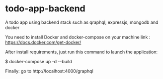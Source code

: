 # todo-app-backend
A todo app using backend stack such as qraphql, expressjs, mongodb and docker

You need to install Docker and docker-compose on your machine
link : https://docs.docker.com/get-docker/

After install requirements, just run this command to launch the application:

$ docker-compose up -d --build

Finally:
go to http://localhost:4000/graphql
